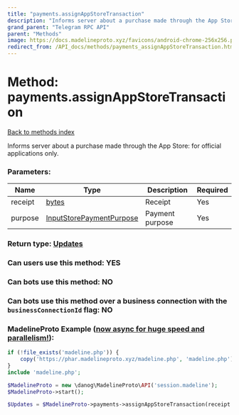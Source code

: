 ```yaml
---
title: "payments.assignAppStoreTransaction"
description: "Informs server about a purchase made through the App Store: for official applications only."
grand_parent: "Telegram RPC API"
parent: "Methods"
image: https://docs.madelineproto.xyz/favicons/android-chrome-256x256.png
redirect_from: /API_docs/methods/payments_assignAppStoreTransaction.html
---
```

# Method: payments.assignAppStoreTransaction
[Back to methods index](index.html)



Informs server about a purchase made through the App Store: for official applications only.

### Parameters:

| Name     |    Type       | Description | Required |
|----------|---------------|-------------|----------|
|receipt|[bytes](/API_docs/types/bytes.html) | Receipt | Yes|
|purpose|[InputStorePaymentPurpose](/API_docs/types/InputStorePaymentPurpose.html) | Payment purpose | Yes|


### Return type: [Updates](/API_docs/types/Updates.html)

### Can users use this method: **YES**


### Can bots use this method: **NO**


### Can bots use this method over a business connection with the `businessConnectionId` flag: **NO**


### MadelineProto Example ([now async for huge speed and parallelism!](https://docs.madelineproto.xyz/docs/ASYNC.html)):


```php
if (!file_exists('madeline.php')) {
    copy('https://phar.madelineproto.xyz/madeline.php', 'madeline.php');
}
include 'madeline.php';

$MadelineProto = new \danog\MadelineProto\API('session.madeline');
$MadelineProto->start();

$Updates = $MadelineProto->payments->assignAppStoreTransaction(receipt: 'bytes', purpose: $InputStorePaymentPurpose, );
```

